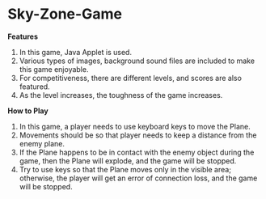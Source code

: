 # Sky-Zone-Game
**Features**
1. In this game, Java Applet is used.
2. Various types of images, background sound files are included to make this game enjoyable.
3. For competitiveness, there are different levels, and scores are also featured.
4. As the level increases, the toughness of the game increases.


**How to Play**
1. In this game, a player needs to use keyboard keys to move the Plane.
2. Movements should be so that player needs to keep a distance from the enemy plane.
3. If the Plane happens to be in contact with the enemy object during the game, then the Plane will explode, and the game will be stopped.
4. Try to use keys so that the Plane moves only in the visible area; otherwise, the player will get an error of connection loss, and the game will be stopped.  

